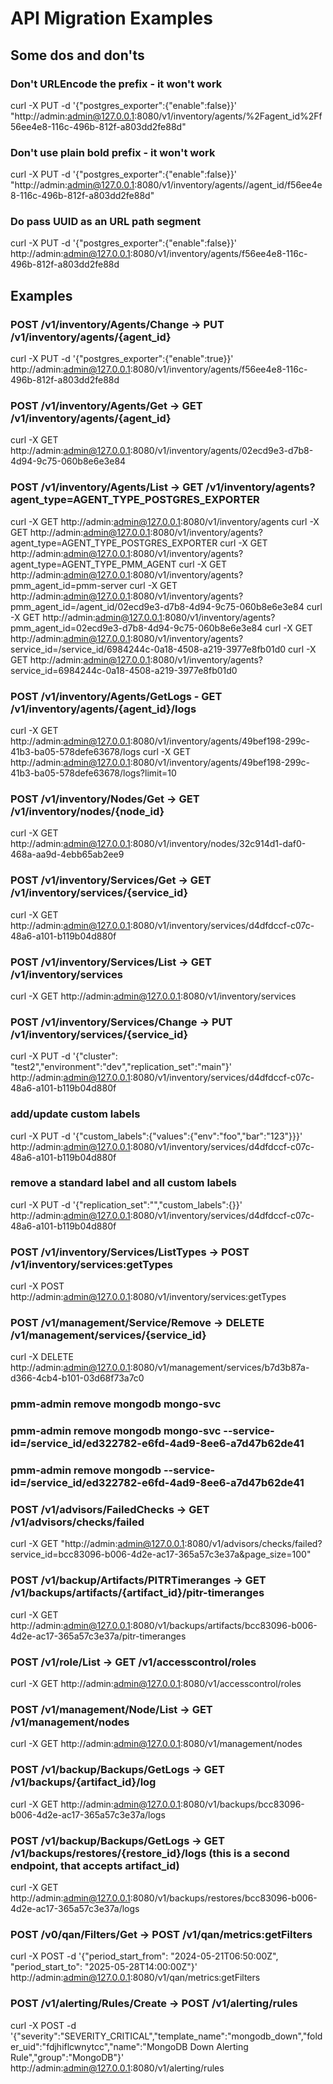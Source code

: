 # API Migration Examples

## Some dos and don'ts

### Don't URLEncode the prefix - it won't work
curl -X PUT -d '{"postgres_exporter":{"enable":false}}' "http://admin:admin@127.0.0.1:8080/v1/inventory/agents/%2Fagent_id%2Ff56ee4e8-116c-496b-812f-a803dd2fe88d"

### Don't use plain bold prefix - it won't work
curl -X PUT -d '{"postgres_exporter":{"enable":false}}' "http://admin:admin@127.0.0.1:8080/v1/inventory/agents//agent_id/f56ee4e8-116c-496b-812f-a803dd2fe88d"

### Do pass UUID as an URL path segment
curl -X PUT -d '{"postgres_exporter":{"enable":false}}' http://admin:admin@127.0.0.1:8080/v1/inventory/agents/f56ee4e8-116c-496b-812f-a803dd2fe88d

## Examples

### POST /v1/inventory/Agents/Change -> PUT /v1/inventory/agents/{agent_id}
curl -X PUT -d '{"postgres_exporter":{"enable":true}}' http://admin:admin@127.0.0.1:8080/v1/inventory/agents/f56ee4e8-116c-496b-812f-a803dd2fe88d

### POST /v1/inventory/Agents/Get -> GET /v1/inventory/agents/{agent_id}
curl -X GET http://admin:admin@127.0.0.1:8080/v1/inventory/agents/02ecd9e3-d7b8-4d94-9c75-060b8e6e3e84

### POST /v1/inventory/Agents/List -> GET /v1/inventory/agents?agent_type=AGENT_TYPE_POSTGRES_EXPORTER
curl -X GET http://admin:admin@127.0.0.1:8080/v1/inventory/agents
curl -X GET http://admin:admin@127.0.0.1:8080/v1/inventory/agents?agent_type=AGENT_TYPE_POSTGRES_EXPORTER
curl -X GET http://admin:admin@127.0.0.1:8080/v1/inventory/agents?agent_type=AGENT_TYPE_PMM_AGENT
curl -X GET http://admin:admin@127.0.0.1:8080/v1/inventory/agents?pmm_agent_id=pmm-server
curl -X GET http://admin:admin@127.0.0.1:8080/v1/inventory/agents?pmm_agent_id=/agent_id/02ecd9e3-d7b8-4d94-9c75-060b8e6e3e84
curl -X GET http://admin:admin@127.0.0.1:8080/v1/inventory/agents?pmm_agent_id=02ecd9e3-d7b8-4d94-9c75-060b8e6e3e84
curl -X GET http://admin:admin@127.0.0.1:8080/v1/inventory/agents?service_id=/service_id/6984244c-0a18-4508-a219-3977e8fb01d0
curl -X GET http://admin:admin@127.0.0.1:8080/v1/inventory/agents?service_id=6984244c-0a18-4508-a219-3977e8fb01d0

### POST /v1/inventory/Agents/GetLogs - GET /v1/inventory/agents/{agent_id}/logs
curl -X GET http://admin:admin@127.0.0.1:8080/v1/inventory/agents/49bef198-299c-41b3-ba05-578defe63678/logs
curl -X GET http://admin:admin@127.0.0.1:8080/v1/inventory/agents/49bef198-299c-41b3-ba05-578defe63678/logs?limit=10

### POST /v1/inventory/Nodes/Get -> GET /v1/inventory/nodes/{node_id}
curl -X GET http://admin:admin@127.0.0.1:8080/v1/inventory/nodes/32c914d1-daf0-468a-aa9d-4ebb65ab2ee9

### POST /v1/inventory/Services/Get -> GET /v1/inventory/services/{service_id}
curl -X GET http://admin:admin@127.0.0.1:8080/v1/inventory/services/d4dfdccf-c07c-48a6-a101-b119b04d880f

### POST /v1/inventory/Services/List -> GET /v1/inventory/services
curl -X GET http://admin:admin@127.0.0.1:8080/v1/inventory/services

### POST /v1/inventory/Services/Change -> PUT /v1/inventory/services/{service_id} 
curl -X PUT -d '{"cluster": "test2","environment":"dev","replication_set":"main"}' http://admin:admin@127.0.0.1:8080/v1/inventory/services/d4dfdccf-c07c-48a6-a101-b119b04d880f
### add/update custom labels
curl -X PUT -d '{"custom_labels":{"values":{"env":"foo","bar":"123"}}}' http://admin:admin@127.0.0.1:8080/v1/inventory/services/d4dfdccf-c07c-48a6-a101-b119b04d880f
### remove a standard label and all custom labels
curl -X PUT -d '{"replication_set":"","custom_labels":{}}' http://admin:admin@127.0.0.1:8080/v1/inventory/services/d4dfdccf-c07c-48a6-a101-b119b04d880f

### POST /v1/inventory/Services/ListTypes -> POST /v1/inventory/services:getTypes
curl -X POST http://admin:admin@127.0.0.1:8080/v1/inventory/services:getTypes

### POST /v1/management/Service/Remove -> DELETE /v1/management/services/{service_id}
curl -X DELETE http://admin:admin@127.0.0.1:8080/v1/management/services/b7d3b87a-d366-4cb4-b101-03d68f73a7c0
### pmm-admin remove mongodb mongo-svc
### pmm-admin remove mongodb mongo-svc --service-id=/service_id/ed322782-e6fd-4ad9-8ee6-a7d47b62de41
### pmm-admin remove mongodb --service-id=/service_id/ed322782-e6fd-4ad9-8ee6-a7d47b62de41

### POST /v1/advisors/FailedChecks -> GET /v1/advisors/checks/failed
curl -X GET "http://admin:admin@127.0.0.1:8080/v1/advisors/checks/failed?service_id=bcc83096-b006-4d2e-ac17-365a57c3e37a&page_size=100"

### POST /v1/backup/Artifacts/PITRTimeranges -> GET /v1/backups/artifacts/{artifact_id}/pitr-timeranges
curl -X GET http://admin:admin@127.0.0.1:8080/v1/backups/artifacts/bcc83096-b006-4d2e-ac17-365a57c3e37a/pitr-timeranges

### POST /v1/role/List -> GET /v1/accesscontrol/roles
curl -X GET http://admin:admin@127.0.0.1:8080/v1/accesscontrol/roles

### POST /v1/management/Node/List -> GET /v1/management/nodes
curl -X GET http://admin:admin@127.0.0.1:8080/v1/management/nodes

### POST /v1/backup/Backups/GetLogs -> GET /v1/backups/{artifact_id}/log
curl -X GET http://admin:admin@127.0.0.1:8080/v1/backups/bcc83096-b006-4d2e-ac17-365a57c3e37a/logs

### POST /v1/backup/Backups/GetLogs -> GET /v1/backups/restores/{restore_id}/logs (this is a second endpoint, that accepts artifact_id)
curl -X GET http://admin:admin@127.0.0.1:8080/v1/backups/restores/bcc83096-b006-4d2e-ac17-365a57c3e37a/logs

### POST /v0/qan/Filters/Get -> POST /v1/qan/metrics:getFilters
curl -X POST -d '{"period_start_from": "2024-05-21T06:50:00Z", "period_start_to": "2025-05-28T14:00:00Z"}' http://admin:admin@127.0.0.1:8080/v1/qan/metrics:getFilters

### POST /v1/alerting/Rules/Create -> POST /v1/alerting/rules
curl -X POST -d '{"severity":"SEVERITY_CRITICAL","template_name":"mongodb_down","folder_uid":"fdjhiflcwnytcc","name":"MongoDB Down Alerting Rule","group":"MongoDB"}' http://admin:admin@127.0.0.1:8080/v1/alerting/rules
